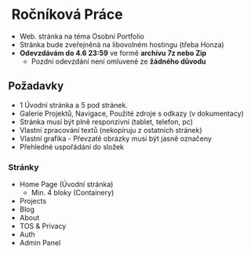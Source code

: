 #  Ročníková Práce

- Web. stránka na téma Osobní Portfolio
- Stránka bude zveřejněná na libovolném hostingu (třeba Honza)
- **Odevzdávám do 4.6 23:59** ve formě **archívu 7z nebo Zip**
  - Pozdní odevzdání není omluvené ze **žádného důvodu**

## Požadavky

- 1 Úvodní stránka a 5 pod stránek.
- Galerie Projektů, Navigace, Použité zdroje s odkazy (v dokumentacy)
- Stránka musí být plně responzivní (tablet, telefon, pc)
- Vlastní zpracování textů (nekopíruju z ostatních stránek)
- Vlastní grafika - Převzaté obrázky musí být jasně označeny
- Přehledné uspořádání do složek

### Stránky

- Home Page (Úvodní stránka)
  - Min. 4 bloky (Containery)
- Projects
- Blog
- About
- TOS & Privacy
- Auth
- Admin Panel

